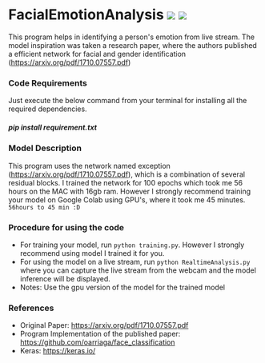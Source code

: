 # FacialEmotionAnalysis ![](https://img.shields.io/github/license/sourcerer-io/hall-of-fame.svg?colorB=ff0000) ![](https://img.shields.io/badge/Harsha-Karpurapu-brightgreen.svg?colorB=ff0000)

This program helps in identifying a person's emotion from live stream. The model inspiration was taken a research paper, where the authors published a efficient network for facial and gender identification (https://arxiv.org/pdf/1710.07557.pdf)

### Code Requirements
Just execute the below command from your terminal for installing all the required dependencies. 
##### pip install requirement.txt

### Model Description

This program uses the network named exception (https://arxiv.org/pdf/1710.07557.pdf), which is a combination of several residual blocks. I trained the network for 100 epochs which took me 56 hours on the MAC with 16gb ram. However I strongly recommend training your model on Google Colab using GPU's, where it took me 45 minutes. `56hours to 45 min :D`

### Procedure for using the code
- For training your model, run `python training.py`. However I strongly recommend using model I trained it for you. 
- For using the model on a live stream, run `python RealtimeAnalysis.py` where you can capture the live stream from the webcam and the model inference will be displayed. 
- Notes: Use the gpu version of the model for the trained model

### References
- Original Paper: https://arxiv.org/pdf/1710.07557.pdf
- Program Implementation of the published paper: https://github.com/oarriaga/face_classification
- Keras: https://keras.io/

